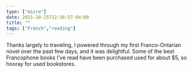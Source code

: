 ```yaml
---
type: ["micro"]
date: 2021-10-25T12:36:57-04:00
title: ""
tags: ["French","reading"]
---
```

Thanks largely to traveling, I powered through my first Franco-Ontarian novel over the past few days, and it was delightful. Some of the best Francophone books I've read have been purchased used for about $5, so hooray for used bookstores.
